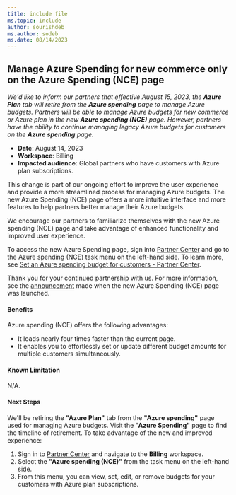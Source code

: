 ```yaml
---
title: include file
ms.topic: include
author: sourishdeb
ms.author: sodeb
ms.date: 08/14/2023
---
```


## Manage Azure Spending for new commerce only on the Azure Spending (NCE) page

_We'd like to inform our partners that effective August 15, 2023, the **Azure Plan** tab will retire from the **Azure spending** page to manage Azure budgets. Partners will be able to manage Azure budgets for new commerce or Azure plan in the new **Azure spending (NCE)** page. However, partners have the ability to continue managing legacy Azure budgets for customers on the **Azure spending** page._

- **Date**: August 14, 2023
- **Workspace**: Billing
- **Impacted audience**: Global partners who have customers with Azure plan subscriptions.

This change is part of our ongoing effort to improve the user experience and provide a more streamlined process for managing Azure budgets. The new Azure Spending (NCE) page offers a more intuitive interface and more features to help partners better manage their Azure budgets.

We encourage our partners to familiarize themselves with the new Azure spending (NCE) page and take advantage of enhanced functionality and improved user experience.  

To access the new Azure Spending page, sign into [Partner Center](https://partner.microsoft.com/dashboard/home) and go to the Azure spending (NCE) task menu on the left-hand side. To learn more, see [Set an Azure spending budget for customers - Partner Center](../../../set-an-azure-spending-budget-for-your-customers.md). 

Thank you for your continued partnership with us. For more information, see the [announcement](../../2023-april.md#new-ui-to-manage-azure-spending-with-improved-performance-coming-to-new-commerce-experience) made when the new Azure Spending (NCE) page was launched.

#### Benefits

Azure spending (NCE) offers the following advantages:

- It loads nearly four times faster than the current page.
- It enables you to effortlessly set or update different budget amounts for multiple customers simultaneously.

#### Known Limitation

N/A.

#### Next Steps

We'll be retiring the **"Azure Plan"** tab from the **"Azure spending"** page used for managing Azure budgets. Visit the "**Azure Spending"** page to find the timeline of retirement. To take advantage of the new and improved experience:

1. Sign in to [Partner Center](https://partner.microsoft.com/dashboard/home) and navigate to the **Billing** workspace.
1. Select the **"Azure spending (NCE)"** from the task menu on the left-hand side.
1. From this menu, you can view, set, edit, or remove budgets for your customers with Azure plan subscriptions.

